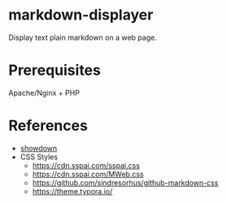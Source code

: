 # markdown-displayer

Display text plain markdown on a web page.

# Prerequisites
Apache/Nginx + PHP

# References
- [showdown](https://github.com/showdownjs/showdown)
- CSS Styles
    - https://cdn.sspai.com/sspai.css
    - https://cdn.sspai.com/MWeb.css
    - https://github.com/sindresorhus/github-markdown-css
    - https://theme.typora.io/